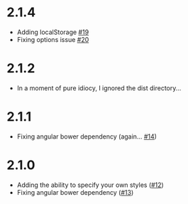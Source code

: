 # 2.1.4

- Adding localStorage [#19](/../../pull/19)
- Fixing options issue [#20](/../../pull/20)

# 2.1.2

- In a moment of pure idiocy, I ignored the dist directory...

# 2.1.1

- Fixing angular bower dependency (again... [#14](/../../issues/14))

# 2.1.0

- Adding the ability to specify your own styles ([#12](/../../issues/12))
- Fixing angular bower dependency ([#13](/../../issues/13))
